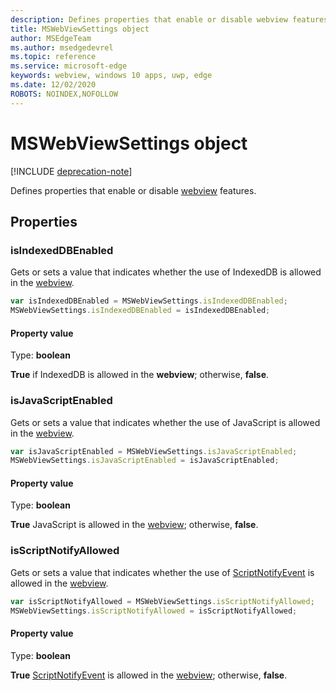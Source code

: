 ```yaml
---
description: Defines properties that enable or disable webview features
title: MSWebViewSettings object
author: MSEdgeTeam
ms.author: msedgedevrel
ms.topic: reference
ms.service: microsoft-edge
keywords: webview, windows 10 apps, uwp, edge
ms.date: 12/02/2020
ROBOTS: NOINDEX,NOFOLLOW
---
```

# MSWebViewSettings object  

[!INCLUDE [deprecation-note](../includes/deprecation-note.md)]  

Defines properties that enable or disable [webview](../webview/index.md) features.  

## Properties  

### isIndexedDBEnabled  

Gets or sets a value that indicates whether the use of IndexedDB is allowed in the [webview](../webview/index.md).  

```javascript
var isIndexedDBEnabled = MSWebViewSettings.isIndexedDBEnabled;
MSWebViewSettings.isIndexedDBEnabled = isIndexedDBEnabled;
```  

#### Property value  

Type: **boolean**  

**True** if IndexedDB is allowed in the **webview**; otherwise, **false**.  

### isJavaScriptEnabled  

Gets or sets a value that indicates whether the use of JavaScript is allowed in the [webview](../webview/index.md).  

```javascript
var isJavaScriptEnabled = MSWebViewSettings.isJavaScriptEnabled;
MSWebViewSettings.isJavaScriptEnabled = isJavaScriptEnabled;
```  

#### Property value  

Type: **boolean**  

**True** JavaScript is allowed in the [webview](../webview/index.md); otherwise, **false**.  

### isScriptNotifyAllowed  

Gets or sets a value that indicates whether the use of [ScriptNotifyEvent](ScriptNotifyEvent.md) is allowed in the [webview](../webview/index.md).  

```javascript
var isScriptNotifyAllowed = MSWebViewSettings.isScriptNotifyAllowed;
MSWebViewSettings.isScriptNotifyAllowed = isScriptNotifyAllowed;
```  

#### Property value  

Type: **boolean**  

**True** [ScriptNotifyEvent](ScriptNotifyEvent.md) is allowed in the [webview](../webview/index.md); otherwise, **false**.  
